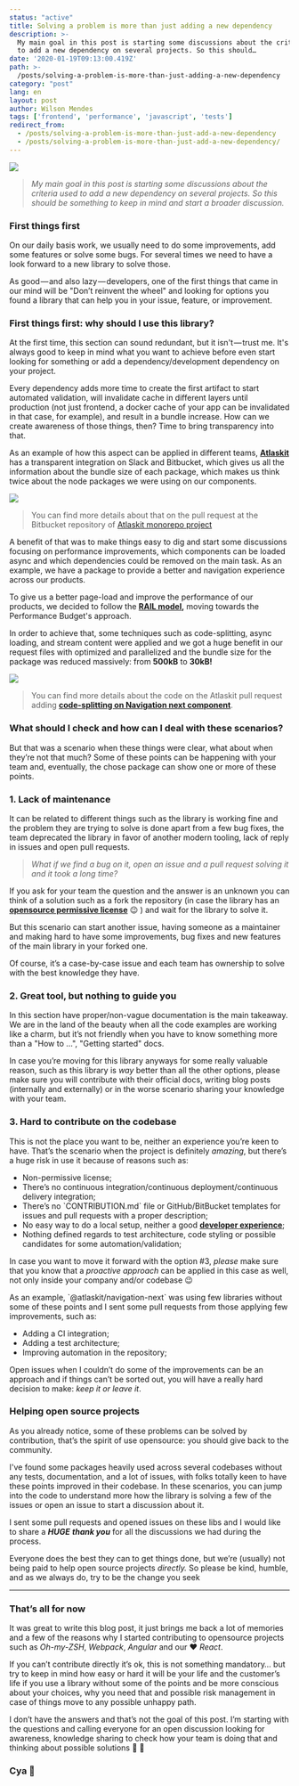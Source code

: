 ```yaml
---
status: "active"
title: Solving a problem is more than just adding a new dependency
description: >-
  My main goal in this post is starting some discussions about the criteria used
  to add a new dependency on several projects. So this should…
date: '2020-01-19T09:13:00.419Z'
path: >-
  /posts/solving-a-problem-is-more-than-just-adding-a-new-dependency
category: "post"
lang: en
layout: post
author: Wilson Mendes
tags: ['frontend', 'performance', 'javascript', 'tests']
redirect_from:
  - /posts/solving-a-problem-is-more-than-just-add-a-new-dependency
  - /posts/solving-a-problem-is-more-than-just-add-a-new-dependency/
---
```


![](https://cdn-images-1.medium.com/max/2560/1*t6F7uYkRCKuCM2Rh_D0NVA.png)

> _My main goal in this post is starting some discussions about the criteria used to add a new dependency on several projects. So this should be something to keep in mind and start a broader discussion._

### First things first

On our daily basis work, we usually need to do some improvements, add some features or solve some bugs. For several times we need to have a look forward to a new library to solve those.

As good — and also lazy — developers, one of the first things that came in our mind will be "Don’t reinvent the wheel" and looking for options you found a library that can help you in your issue, feature, or improvement.

### First things first: why should I use this library?

At the first time, this section can sound redundant, but it isn't — trust me. It's always good to keep in mind what you want to achieve before even start looking for something or add a dependency/development dependency on your project.

Every dependency adds more time to create the first artifact to start automated validation, will invalidate cache in different layers until production (not just frontend, a docker cache of your app can be invalidated in that case, for example), and result in a bundle increase. How can we create awareness of those things, then? Time to bring transparency into that.

As an example of how this aspect can be applied in different teams, [**Atlaskit**](https://atlaskit.atlassian.com/) has a transparent integration on Slack and Bitbucket, which gives us all the information about the bundle size of each package, which makes us think twice about the node packages we were using on our components.

![](https://cdn-images-1.medium.com/max/800/1*Bk6h7S20gDYfIH0v57iCCQ.png)

> You can find more details about that on the pull request at the Bitbucket repository of [Atlaskit monorepo project](https://bitbucket.org/atlassian/atlaskit-mk-2/pull-requests/7385/ci-adding-eslint-rule-for-polyfills-in/diff)

A benefit of that was to make things easy to dig and start some discussions focusing on performance improvements, which components can be loaded async and which dependencies could be removed on the main task. As an example, we have a package to provide a better and navigation experience across our products.

To give us a better page-load and improve the performance of our products, we decided to follow the [**RAIL model**](https://developers.google.com/web/fundamentals/performance/rail)**,** moving towards the Performance Budget's approach.

In order to achieve that, some techniques such as code-splitting, async loading, and stream content were applied and we got a huge benefit in our request files with optimized and parallelized and the bundle size for the package was reduced massively: from **500kB** to **30kB!**

![](https://cdn-images-1.medium.com/max/800/1*iPDfR_B9VRtLUBbDNCp-qA.png)

> You can find more details about the code on the Atlaskit pull request adding [**code-splitting on Navigation next component**](https://bitbucket.org/atlassian/atlaskit-mk-2/pull-requests/3639/code-splitting-components-and-exposing/diff).

### What should I check and how can I deal with these scenarios?

But that was a scenario when these things were clear, what about when they’re not that much? Some of these points can be happening with your team and, eventually, the chose package can show one or more of these points.

### 1\. Lack of maintenance

It can be related to different things such as the library is working fine and the problem they are trying to solve is done apart from a few bug fixes, the team deprecated the library in favor of another modern tooling, lack of reply in issues and open pull requests.

> _What if we find a bug on it, open an issue and a pull request solving it and it took a long time?_

If you ask for your team the question and the answer is an unknown you can think of a solution such as a fork the repository (in case the library has an [**opensource permissive license**](https://en.wikipedia.org/wiki/Permissive_software_license) 😉 ) and wait for the library to solve it.

But this scenario can start another issue, having someone as a maintainer and making hard to have some improvements, bug fixes and new features of the main library in your forked one.

Of course, it’s a case-by-case issue and each team has ownership to solve with the best knowledge they have.

### 2\. Great tool, but nothing to guide you

In this section have proper/non-vague documentation is the main takeaway. We are in the land of the beauty when all the code examples are working like a charm, but it’s not friendly when you have to know something more than a "How to …", "Getting started" docs.

In case you’re moving for this library anyways for some really valuable reason, such as this library is _way_ better than all the other options, please make sure you will contribute with their official docs, writing blog posts (internally and externally) or in the worse scenario sharing your knowledge with your team.

### 3\. Hard to contribute on the codebase

This is not the place you want to be, neither an experience you’re keen to have. That’s the scenario when the project is definitely _amazing_, but there’s a huge risk in use it because of reasons such as:

*   Non-permissive license;
*   There’s no continuous integration/continuous deployment/continuous delivery integration;
*   There’s no \`CONTRIBUTION.md\` file or GitHub/BitBucket templates for issues and pull requests with a proper description;
*   No easy way to do a local setup, neither a good [**developer experience**](https://medium.com/@albertcavalcante/what-is-dx-developer-experience-401a0e44a9d9);
*   Nothing defined regards to test architecture, code styling or possible candidates for some automation/validation;

In case you want to move it forward with the option #3, _please_ make sure that you know that a _proactive approach_ can be applied in this case as well, not only inside your company and/or codebase 😉

As an example, \`@atlaskit/navigation-next\` was using few libraries without some of these points and I sent some pull requests from those applying few improvements, such as:

*   Adding a CI integration;
*   Adding a test architecture;
*   Improving automation in the repository;

Open issues when I couldn’t do some of the improvements can be an approach and if things can’t be sorted out, you will have a really hard decision to make: _keep it or leave it_.

### Helping open source projects

As you already notice, some of these problems can be solved by contribution, that’s the spirit of use opensource: you should give back to the community.

I've found some packages heavily used across several codebases without any tests, documentation, and a lot of issues, with folks totally keen to have these points improved in their codebase. In these scenarios, you can jump into the code to understand more how the library is solving a few of the issues or open an issue to start a discussion about it.

I sent some pull requests and opened issues on these libs and I would like to share a **_HUGE_** **_thank you_** for all the discussions we had during the process.

Everyone does the best they can to get things done, but we’re (usually) not being paid to help open source projects _directly._ So please be kind, humble, and as we always do, try to be the change you seek

<hr/>

### That’s all for now

It was great to write this blog post, it just brings me back a lot of memories and a few of the reasons why I started contributing to opensource projects such as _Oh-my-ZSH_, _Webpack_, _Angular_ and our ❤ _React_.

If you can’t contribute directly it’s ok, this is not something mandatory… but try to keep in mind how easy or hard it will be your life and the customer’s life if you use a library without some of the points and be more conscious about your choices, why you need that and possible risk management in case of things move to any possible unhappy path.

I don’t have the answers and that’s not the goal of this post. I’m starting with the questions and calling everyone for an open discussion looking for awareness, knowledge sharing to check how your team is doing that and thinking about possible solutions 🚀 🚀

### Cya 👋
